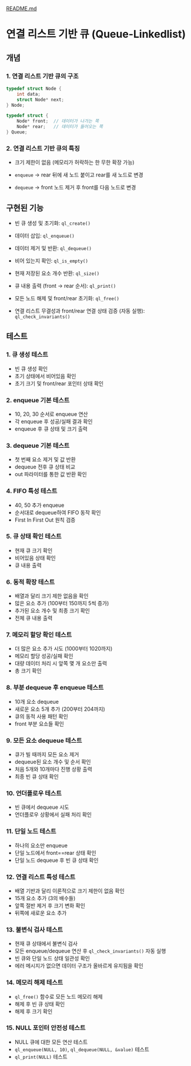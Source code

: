 [README.md](https://github.com/user-attachments/files/21899694/README.ql.md)
# 연결 리스트 기반 큐 (Queue-Linkedlist)

## 개념

### 1. 연결 리스트 기반 큐의 구조

```c
typedef struct Node {
    int data;
    struct Node* next;
} Node;

typedef struct {
    Node* front;  // 데이터가 나가는 쪽
    Node* rear;   // 데이터가 들어오는 쪽
} Queue;
```

### 2. 연결 리스트 기반 큐의 특징

- 크기 제한이 없음 (메모리가 허락하는 한 무한 확장 가능)

- `enqueue` → rear 뒤에 새 노드 붙이고 rear를 새 노드로 변경

- `dequeue` → front 노드 제거 후 front를 다음 노드로 변경

## 구현된 기능

- 빈 큐 생성 및 초기화: `ql_create()`

- 데이터 삽입: `ql_enqueue()`

- 데이터 제거 및 반환: `ql_dequeue()`

- 비어 있는지 확인: `ql_is_empty()`

- 현재 저장된 요소 개수 반환: `ql_size()`

- 큐 내용 출력 (front -> rear 순서): `ql_print()`

- 모든 노드 해제 및 front/rear 초기화: `ql_free()`

- 연결 리스트 무결성과 front/rear 연결 상태 검증 (자동 실행): `ql_check_invariants()`

## 테스트

### 1. 큐 생성 테스트

- 빈 큐 생성 확인
- 초기 상태에서 비어있음 확인
- 초기 크기 및 front/rear 포인터 상태 확인

### 2. enqueue 기본 테스트

- 10, 20, 30 순서로 enqueue 연산
- 각 enqueue 후 성공/실패 결과 확인
- enqueue 후 큐 상태 및 크기 출력

### 3. dequeue 기본 테스트

- 첫 번째 요소 제거 및 값 반환
- dequeue 전후 큐 상태 비교
- out 파라미터를 통한 값 반환 확인

### 4. FIFO 특성 테스트

- 40, 50 추가 enqueue
- 순서대로 dequeue하여 FIFO 동작 확인
- First In First Out 원칙 검증

### 5. 큐 상태 확인 테스트

- 현재 큐 크기 확인
- 비어있음 상태 확인
- 큐 내용 출력

### 6. 동적 확장 테스트

- 배열과 달리 크기 제한 없음을 확인
- 많은 요소 추가 (100부터 150까지 5씩 증가)
- 추가된 요소 개수 및 최종 크기 확인
- 전체 큐 내용 출력

### 7. 메모리 할당 확인 테스트

- 더 많은 요소 추가 시도 (1000부터 1020까지)
- 메모리 할당 성공/실패 확인
- 대량 데이터 처리 시 앞쪽 몇 개 요소만 출력
- 총 크기 확인

### 8. 부분 dequeue 후 enqueue 테스트

- 10개 요소 dequeue
- 새로운 요소 5개 추가 (200부터 204까지)
- 큐의 동적 사용 패턴 확인
- front 부분 요소들 확인

### 9. 모든 요소 dequeue 테스트

- 큐가 빌 때까지 모든 요소 제거
- dequeue된 요소 개수 및 순서 확인
- 처음 5개와 10개마다 진행 상황 출력
- 최종 빈 큐 상태 확인

### 10. 언더플로우 테스트

- 빈 큐에서 dequeue 시도
- 언더플로우 상황에서 실패 처리 확인

### 11. 단일 노드 테스트

- 하나의 요소만 enqueue
- 단일 노드에서 front==rear 상태 확인
- 단일 노드 dequeue 후 빈 큐 상태 확인

### 12. 연결 리스트 특성 테스트

- 배열 기반과 달리 이론적으로 크기 제한이 없음 확인
- 15개 요소 추가 (3의 배수들)
- 앞쪽 절반 제거 후 크기 변화 확인
- 뒤쪽에 새로운 요소 추가

### 13. 불변식 검사 테스트

- 현재 큐 상태에서 불변식 검사
- 모든 enqueue/dequeue 연산 후 `ql_check_invariants()` 자동 실행
- 빈 큐와 단일 노드 상태 일관성 확인
- 에러 메시지가 없으면 데이터 구조가 올바르게 유지됨을 확인

### 14. 메모리 해제 테스트

- `ql_free()` 함수로 모든 노드 메모리 해제
- 해제 후 빈 큐 상태 확인
- 해제 후 크기 확인

### 15. NULL 포인터 안전성 테스트

- NULL 큐에 대한 모든 연산 테스트
- `ql_enqueue(NULL, 10)`, `ql_dequeue(NULL, &value)` 테스트
- `ql_print(NULL)` 테스트
